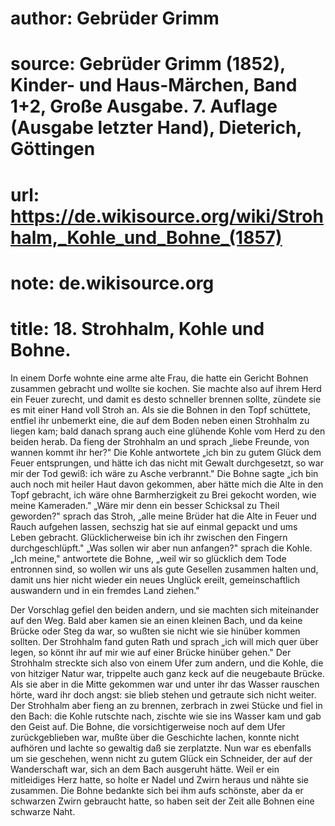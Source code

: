 # author: Gebrüder Grimm
# source: Gebrüder Grimm (1852), Kinder- und Haus-Märchen, Band 1+2, Große Ausgabe. 7. Auflage (Ausgabe letzter Hand), Dieterich, Göttingen
# url: https://de.wikisource.org/wiki/Strohhalm,_Kohle_und_Bohne_(1857)
# note: de.wikisource.org
# title: 18. Strohhalm, Kohle und Bohne.

In einem Dorfe wohnte eine arme alte Frau, die hatte ein Gericht Bohnen zusammen gebracht und wollte sie kochen. Sie machte also auf ihrem Herd ein Feuer zurecht, und damit es desto schneller brennen sollte, zündete sie es mit einer Hand voll Stroh an. Als sie die Bohnen in den Topf schüttete, entfiel ihr unbemerkt eine, die auf dem Boden neben einen Strohhalm zu liegen kam; bald danach sprang auch eine glühende Kohle vom Herd zu den beiden herab. Da fieng der Strohhalm an und sprach „liebe Freunde, von wannen kommt ihr her?" Die Kohle antwortete „ich bin zu gutem Glück dem Feuer entsprungen, und hätte ich das nicht mit Gewalt durchgesetzt, so war mir der Tod gewiß: ich wäre zu Asche verbrannt." Die Bohne sagte „ich bin auch noch mit heiler Haut davon gekommen, aber hätte mich die Alte in den Topf gebracht, ich wäre ohne Barmherzigkeit zu Brei gekocht worden, wie meine Kameraden." „Wäre mir denn ein besser Schicksal zu Theil geworden?" sprach das Stroh, „alle meine Brüder hat die Alte in Feuer und Rauch aufgehen lassen, sechszig hat sie auf einmal gepackt und ums Leben gebracht. Glücklicherweise bin ich ihr zwischen den Fingern durchgeschlüpft." „Was sollen wir aber nun anfangen?" sprach die Kohle. „Ich meine," antwortete die Bohne, „weil wir so glücklich dem Tode entronnen sind, so wollen wir uns als gute Gesellen zusammen halten und, damit uns hier nicht wieder ein neues Unglück ereilt, gemeinschaftlich auswandern und in ein fremdes Land ziehen." 

  Der Vorschlag gefiel den beiden andern, und sie machten sich miteinander auf den Weg. Bald aber kamen sie an einen kleinen Bach, und da keine Brücke oder Steg da war, so wußten sie nicht wie sie hinüber kommen sollten. Der Strohhalm fand guten Rath und sprach „ich will mich quer über legen, so könnt ihr auf mir wie auf einer Brücke hinüber gehen." Der Strohhalm streckte sich also von einem Ufer zum andern, und die Kohle, die von hitziger Natur war, trippelte auch ganz keck auf die neugebaute Brücke. Als sie aber in die Mitte gekommen war und unter ihr das Wasser rauschen hörte, ward ihr doch angst: sie blieb stehen und getraute sich nicht weiter. Der Strohhalm aber fieng an zu brennen, zerbrach in zwei Stücke und fiel in den Bach: die Kohle rutschte nach, zischte wie sie ins Wasser kam und gab den Geist auf. Die Bohne, die vorsichtigerweise noch auf dem Ufer zurückgeblieben war, mußte über die Geschichte lachen, konnte nicht aufhören und lachte so gewaltig daß sie zerplatzte. Nun war es ebenfalls um sie geschehen, wenn nicht zu gutem Glück ein Schneider, der auf der Wanderschaft war, sich an dem Bach ausgeruht hätte. Weil er ein mitleidiges Herz hatte, so holte er Nadel und Zwirn heraus und nähte sie zusammen. Die Bohne bedankte sich bei ihm aufs schönste, aber da er schwarzen Zwirn gebraucht hatte, so haben seit der Zeit alle Bohnen eine schwarze Naht. 

